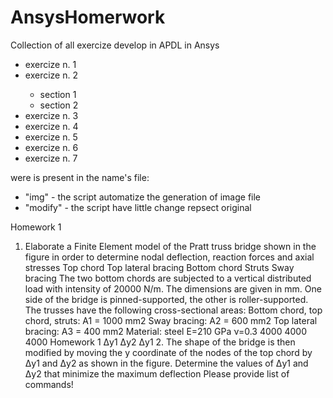 # AnsysHomerwork

Collection of all exercize develop in APDL in Ansys

<ul>
	<li>exercize n. 1</li> 
	<li>exercize n. 2</li>
		<ul> 
 			<li>section 1</li>
 			<li>section 2</li>
		</ul>  
	<li>exercize n. 3 </li>
	<li>exercize n. 4 </li>
	<li>exercize n. 5 </li>
	<li>exercize n. 6 </li>
	<li>exercize n. 7</li>
</ul> 

were is present in the name's file:
<ul>
 <li>"img"  - the script automatize the generation of image file</li>
 <li>"modify" - the script have little change repsect original</li>
</ul>

Homework 1
1. Elaborate a Finite Element model of the Pratt truss bridge shown in the figure in order to determine nodal deflection, reaction forces and axial stresses
 Top chord
Top lateral bracing
        Bottom chord Struts Sway bracing
  The two bottom chords are subjected to a vertical distributed load with intensity of 20000 N/m. The dimensions are given in mm. One side of the bridge is pinned-supported, the other is roller-supported. The trusses have the following cross-sectional areas:
Bottom chord, top chord, struts: A1 = 1000 mm2 Sway bracing: A2 = 600 mm2
Top lateral bracing: A3 = 400 mm2
Material: steel E=210 GPa ν=0.3
4000
4000
4000
Homework 1
Δy1 Δy2 Δy1
    2. The shape of the bridge is then modified by moving the y coordinate of the nodes of the top chord by Δy1 and Δy2 as shown in the figure. Determine the values of Δy1 and Δy2 that minimize the maximum deflection
Please provide list of commands!
